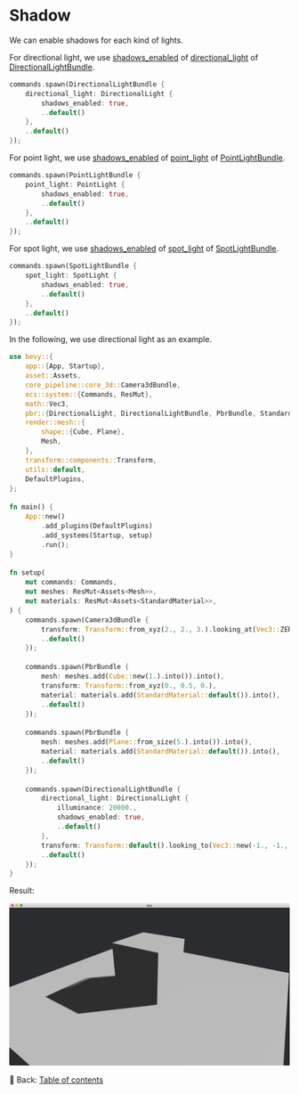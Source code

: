 # Shadow

We can enable shadows for each kind of lights.

For directional light, we use [shadows_enabled](https://docs.rs/bevy/latest/bevy/pbr/struct.DirectionalLight.html#structfield.shadows_enabled) of [directional_light](https://docs.rs/bevy/latest/bevy/pbr/struct.DirectionalLightBundle.html#structfield.directional_light) of [DirectionalLightBundle](https://docs.rs/bevy/latest/bevy/pbr/struct.DirectionalLightBundle.html).

```rust
commands.spawn(DirectionalLightBundle {
    directional_light: DirectionalLight {
        shadows_enabled: true,
        ..default()
    },
    ..default()
});
```

For point light, we use [shadows_enabled](https://docs.rs/bevy/latest/bevy/pbr/struct.PointLight.html#structfield.shadows_enabled) of [point_light](https://docs.rs/bevy/latest/bevy/pbr/struct.PointLightBundle.html#structfield.point_light) of [PointLightBundle](https://docs.rs/bevy/latest/bevy/pbr/struct.PointLightBundle.html).

```rust
commands.spawn(PointLightBundle {
    point_light: PointLight {
        shadows_enabled: true,
        ..default()
    },
    ..default()
});
```

For spot light, we use [shadows_enabled](https://docs.rs/bevy/latest/bevy/pbr/struct.SpotLight.html#structfield.shadows_enabled) of [spot_light](https://docs.rs/bevy/latest/bevy/pbr/struct.SpotLightBundle.html#structfield.spot_light) of [SpotLightBundle](https://docs.rs/bevy/latest/bevy/pbr/struct.SpotLightBundle.html).

```rust
commands.spawn(SpotLightBundle {
    spot_light: SpotLight {
        shadows_enabled: true,
        ..default()
    },
    ..default()
});
```

In the following, we use directional light as an example.

```rust
use bevy::{
    app::{App, Startup},
    asset::Assets,
    core_pipeline::core_3d::Camera3dBundle,
    ecs::system::{Commands, ResMut},
    math::Vec3,
    pbr::{DirectionalLight, DirectionalLightBundle, PbrBundle, StandardMaterial},
    render::mesh::{
        shape::{Cube, Plane},
        Mesh,
    },
    transform::components::Transform,
    utils::default,
    DefaultPlugins,
};

fn main() {
    App::new()
        .add_plugins(DefaultPlugins)
        .add_systems(Startup, setup)
        .run();
}

fn setup(
    mut commands: Commands,
    mut meshes: ResMut<Assets<Mesh>>,
    mut materials: ResMut<Assets<StandardMaterial>>,
) {
    commands.spawn(Camera3dBundle {
        transform: Transform::from_xyz(2., 2., 3.).looking_at(Vec3::ZERO, Vec3::Y),
        ..default()
    });

    commands.spawn(PbrBundle {
        mesh: meshes.add(Cube::new(1.).into()).into(),
        transform: Transform::from_xyz(0., 0.5, 0.),
        material: materials.add(StandardMaterial::default()).into(),
        ..default()
    });

    commands.spawn(PbrBundle {
        mesh: meshes.add(Plane::from_size(5.).into()).into(),
        material: materials.add(StandardMaterial::default()).into(),
        ..default()
    });

    commands.spawn(DirectionalLightBundle {
        directional_light: DirectionalLight {
            illuminance: 20000.,
            shadows_enabled: true,
            ..default()
        },
        transform: Transform::default().looking_to(Vec3::new(-1., -1., 1.), Vec3::Y),
        ..default()
    });
}
```

Result:

![Shadow](./pic/shadow.png)

<!-- :arrow_right:  Next:  -->

:blue_book: Back: [Table of contents](./../README.md)
